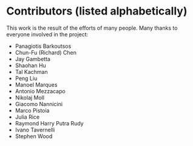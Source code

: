 Contributors (listed alphabetically)
====================================

This work is the result of the efforts of many people. Many thanks to everyone
involved in the project:

* Panagiotis Barkoutsos
* Chun-Fu (Richard) Chen
* Jay Gambetta
* Shaohan Hu
* Tal Kachman
* Peng Liu
* Manoel Marques
* Antonio Mezzacapo
* Nikolaj Moll
* Giacomo Nannicini
* Marco Pistoia
* Julia Rice
* Raymond Harry Putra Rudy
* Ivano Tavernelli
* Stephen Wood
